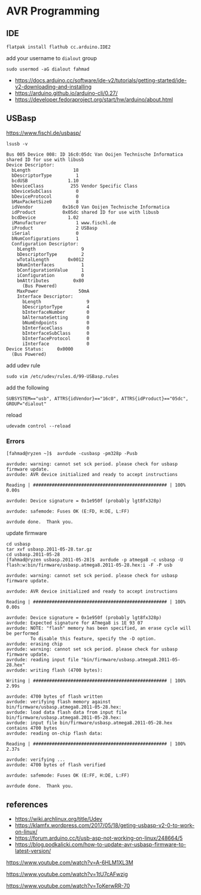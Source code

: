# AVR Programming

## IDE

```shell
flatpak install flathub cc.arduino.IDE2

```

add your username to `dialout` group

```shell
sudo usermod -aG dialout fahmad
```

- https://docs.arduino.cc/software/ide-v2/tutorials/getting-started/ide-v2-downloading-and-installing
- https://arduino.github.io/arduino-cli/0.27/
- https://developer.fedoraproject.org/start/hw/arduino/about.html

## USBasp

https://www.fischl.de/usbasp/

```shell
lsusb -v

Bus 005 Device 008: ID 16c0:05dc Van Ooijen Technische Informatica shared ID for use with libusb
Device Descriptor:
  bLength                18
  bDescriptorType         1
  bcdUSB               1.10
  bDeviceClass          255 Vendor Specific Class
  bDeviceSubClass         0
  bDeviceProtocol         0
  bMaxPacketSize0         8
  idVendor           0x16c0 Van Ooijen Technische Informatica
  idProduct          0x05dc shared ID for use with libusb
  bcdDevice            1.02
  iManufacturer           1 www.fischl.de
  iProduct                2 USBasp
  iSerial                 0
  bNumConfigurations      1
  Configuration Descriptor:
    bLength                 9
    bDescriptorType         2
    wTotalLength       0x0012
    bNumInterfaces          1
    bConfigurationValue     1
    iConfiguration          0
    bmAttributes         0x80
      (Bus Powered)
    MaxPower               50mA
    Interface Descriptor:
      bLength                 9
      bDescriptorType         4
      bInterfaceNumber        0
      bAlternateSetting       0
      bNumEndpoints           0
      bInterfaceClass         0
      bInterfaceSubClass      0
      bInterfaceProtocol      0
      iInterface              0
Device Status:     0x0000
  (Bus Powered)

```

add udev rule

```shell
sudo vim /etc/udev/rules.d/99-USBasp.rules
```

add the following

```shell
SUBSYSTEM=="usb", ATTRS{idVendor}=="16c0", ATTRS{idProduct}=="05dc", GROUP="dialout"
```

reload

```shell
udevadm control --reload
```

### Errors

```shell
[fahmad@ryzen ~]$  avrdude -cusbasp -pm328p -Pusb

avrdude: warning: cannot set sck period. please check for usbasp firmware update.
avrdude: AVR device initialized and ready to accept instructions

Reading | ################################################## | 100% 0.00s

avrdude: Device signature = 0x1e950f (probably lgt8fx328p)

avrdude: safemode: Fuses OK (E:FD, H:DE, L:FF)

avrdude done.  Thank you.

```

update firmware

```shell
cd usbasp
tar xvf usbasp.2011-05-28.tar.gz
cd usbasp.2011-05-28
[fahmad@ryzen usbasp.2011-05-28]$  avrdude -p atmega8 -c usbasp -U flash:w:bin/firmware/usbasp.atmega8.2011-05-28.hex:i -F -P usb

avrdude: warning: cannot set sck period. please check for usbasp firmware update.

avrdude: AVR device initialized and ready to accept instructions

Reading | ################################################## | 100% 0.00s

avrdude: Device signature = 0x1e950f (probably lgt8fx328p)
avrdude: Expected signature for ATmega8 is 1E 93 07
avrdude: NOTE: "flash" memory has been specified, an erase cycle will be performed
         To disable this feature, specify the -D option.
avrdude: erasing chip
avrdude: warning: cannot set sck period. please check for usbasp firmware update.
avrdude: reading input file "bin/firmware/usbasp.atmega8.2011-05-28.hex"
avrdude: writing flash (4700 bytes):

Writing | ################################################## | 100% 2.99s

avrdude: 4700 bytes of flash written
avrdude: verifying flash memory against bin/firmware/usbasp.atmega8.2011-05-28.hex:
avrdude: load data flash data from input file bin/firmware/usbasp.atmega8.2011-05-28.hex:
avrdude: input file bin/firmware/usbasp.atmega8.2011-05-28.hex contains 4700 bytes
avrdude: reading on-chip flash data:

Reading | ################################################## | 100% 2.37s

avrdude: verifying ...
avrdude: 4700 bytes of flash verified

avrdude: safemode: Fuses OK (E:FF, H:DE, L:FF)

avrdude done.  Thank you.
```

## references

- https://wiki.archlinux.org/title/Udev
- https://klamfx.wordpress.com/2017/05/18/geting-usbasp-v2-0-to-work-on-linux/
- https://forum.arduino.cc/t/usb-asp-not-working-on-linux/248664/5
- https://blog.podkalicki.com/how-to-update-avr-usbasp-firmware-to-latest-version/

https://www.youtube.com/watch?v=A-6HLM1XL3M

https://www.youtube.com/watch?v=1tU7cAFwzig

https://www.youtube.com/watch?v=ToKerwRR-70
